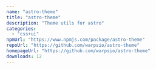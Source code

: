 ```yaml
---
name: "astro-theme"
title: "astro-theme"
description: "Theme utils for astro"
categories:
  - "css+ui"
npmUrl: "https://www.npmjs.com/package/astro-theme"
repoUrl: "https://github.com/warpsio/astro-theme"
homepageUrl: "https://github.com/warpsio/astro-theme"
downloads: 12
---
```

